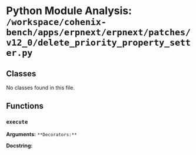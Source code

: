 # Python Module Analysis: `/workspace/cohenix-bench/apps/erpnext/erpnext/patches/v12_0/delete_priority_property_setter.py`

## Classes

No classes found in this file.


## Functions

### `execute`
**Arguments:** ``
**Decorators:** ``

**Docstring:**
```

```

